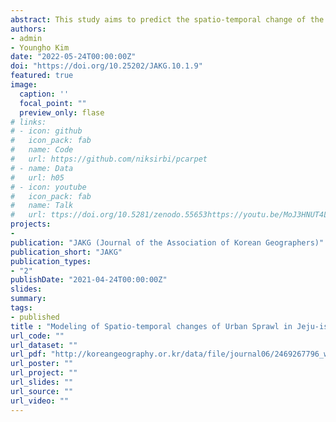 ```yaml
---
abstract: This study aims to predict the spatio-temporal change of the urban sprawl in Jeju isalnd. This study consists of three stages. First, we construct 2009 and 2019 social-environment data for 2009 and 2019, which are the basis for the sprawl prediction. Second, the Neighborhood test model (ARD) is used to select a suitable Neighborhood. Using the selected Neighborhood and 2009 predictor variables, we predict 2019 and 2029 landcover map. Third, after measuring and classifying the sprawl between 2009 to 2019 and 2019 to 2029, the spatiotemporal changes are analyzed. The result show that, Leapfrog and Edge-expansion appeared noticeably due to large-scale development between 2009 and 2019, and in contrast to this, there are more Infilling in 2029. This study is meaningful in that it can be used as a new basic data for preventing ineffective development and efficient management of the land by predicting spatio-temporal changes of urban sprawl and analyze by type using the Cellular Automata (CA) based SIMLANDER model for the first time in Korea.
authors:
- admin
- Youngho Kim
date: "2022-05-24T00:00:00Z"
doi: "https://doi.org/10.25202/JAKG.10.1.9"
featured: true
image:
  caption: ''
  focal_point: ""
  preview_only: flase
# links:
# - icon: github
#   icon_pack: fab
#   name: Code
#   url: https://github.com/niksirbi/pcarpet
# - name: Data
#   url: h05
# - icon: youtube
#   icon_pack: fab
#   name: Talk
#   url: ttps://doi.org/10.5281/zenodo.55653https://youtu.be/MoJ3HNUT4Lc
projects:
- 
publication: "JAKG (Journal of the Association of Korean Geographers)"
publication_short: "JAKG"
publication_types: 
- "2"
publishDate: "2021-04-24T00:00:00Z"
slides: 
summary: 
tags:
- published
title : "Modeling of Spatio-temporal changes of Urban Sprawl in Jeju-island: Using CA (Cellular Automata) and ARD (Automatic Rule Detection)"
url_code: ""
url_dataset: ""
url_pdf: "http://koreangeography.or.kr/data/file/journal06/2469267796_wc6BtJRy_942749c8e98bb9df0ca0faad88a6c831856cd0b1.pdf"
url_poster: ""
url_project: ""
url_slides: ""
url_source: ""
url_video: ""
---
```

